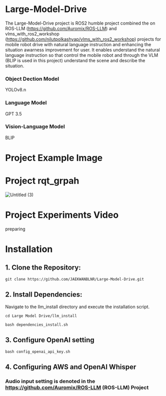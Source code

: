 # Large-Model-Drive 

The Large-Model-Drive project is ROS2 humble project combined the on ROS-LLM (https://github.com/Auromix/ROS-LLM) and vlms_with_ros2_workshop (https://github.com/nilutpolkashyap/vlms_with_ros2_workshop) projects for mobile robot drive with natural language instruction and enhancing the situation awarness improvement for user. It enables understand the natural language instruction so that control the mobile robot and through the VLM (BLIP is used in this project) understand the scene and describe the situation. 

### Object Dection Model 
YOLOv8.n 

### Language Model 
GPT 3.5

### Vision-Language Model
BLIP 


# Project Example Image 


# Project rqt_grpah
![Untitled (3)](https://github.com/user-attachments/assets/23dba483-5822-48f8-8e7c-72a9f3732093)

# Project Experiments Video
preparing 


# Installation 
## 1. Clone the Repository:

`git clone https://github.com/JAEKWANBLNR/Large-Model-Drive.git`

## 2. Install Dependencies:

Navigate to the llm_install directory and execute the installation script.

`cd Large Model Drive/llm_install`

`bash dependencies_install.sh`

## 3. Configure OpenAI setting

`bash config_openai_api_key.sh`

## 4. Configuring AWS and OpenAI Whisper
 ### Audio input setting is denoted in the https://github.com/Auromix/ROS-LLM (ROS-LLM) Project
